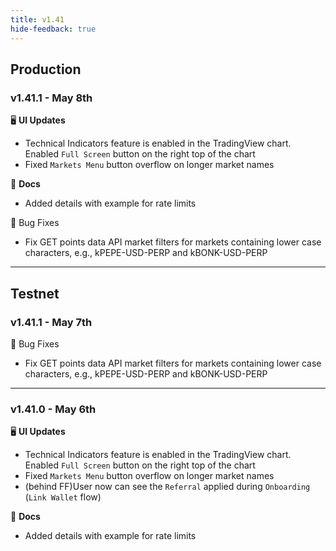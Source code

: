 ```yaml
---
title: v1.41
hide-feedback: true
---
```

## Production

### v1.41.1 - May 8th

🖥️  **UI Updates**

* Technical Indicators feature is enabled in the TradingView chart. Enabled `Full Screen` button on the right top of the chart
* Fixed `Markets Menu` button overflow on longer market names

:ledger: **Docs**

* Added details with example for rate limits

:bug: Bug Fixes

* Fix GET points data API market filters for markets containing lower case characters, e.g., kPEPE-USD-PERP and kBONK-USD-PERP

***

## Testnet

### v1.41.1 - May 7th

:bug: Bug Fixes

* Fix GET points data API market filters for markets containing lower case characters, e.g., kPEPE-USD-PERP and kBONK-USD-PERP

***

### v1.41.0 - May 6th

🖥️  **UI Updates**

* Technical Indicators feature is enabled in the TradingView chart. Enabled `Full Screen` button on the right top of the chart
* Fixed `Markets Menu` button overflow on longer market names
* (behind FF)User now can see the `Referral` applied during `Onboarding` (`Link Wallet` flow)

:ledger: **Docs**

* Added details with example for rate limits

